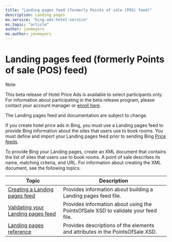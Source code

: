 ```yaml
---
title: "Landing pages feed (formerly Points of sale (POS) feed)"
description: Landing pages
ms.service: "bing-ads-hotel-service"
ms.topic: "article"
author: jonmeyers
ms.author: jonmeyers
---
```


# Landing pages feed (formerly Points of sale (POS) feed)

> [!NOTE]
> This beta release of Hotel Price Ads is available to select participants only. For information about participating in the beta release program, please contact your account manager or [enroll here](https://go.microsoft.com/fwlink/?linkid=2201950).
>
> The Landing pages feed and documentation are subject to change.

If you create hotel price ads in Bing, you must use a Landing pages feed to provide Bing information about the sites that users use to book rooms. You must define and import your Landing pages feed prior to sending Bing [Price feeds](../transaction-message/transaction-message.md).

To provide Bing your Landing pages, create an XML document that contains the list of sites that users use to book rooms. A point of sale describes its name, matching criteria, and URL. For information about creating the XML document, see the following topics.

|Topic|Description
|-|-
|[Creating a Landing pages feed](../pos-feed/create-pos-feed.md)|Provides information about building a Landing pages feed file.
|[Validating your Landing pages feed](../pos-feed/validate-pos-feed.md)|Provides information about using the PointsOfSale XSD to validate your feed file.
|[Landing pages reference](../pos-feed/reference.md)|Provides descriptions of the elements and attributes in the PointsOfSale XSD.
